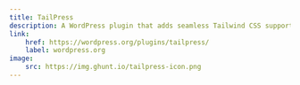 ```yaml
---
title: TailPress
description: A WordPress plugin that adds seamless Tailwind CSS support to WordPress.
link:
    href: https://wordpress.org/plugins/tailpress/
    label: wordpress.org
image:
    src: https://img.ghunt.io/tailpress-icon.png
---
```

